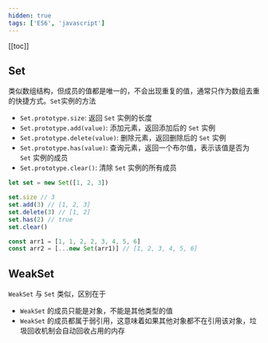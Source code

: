 ```yaml
---
hidden: true
tags: ['ES6', 'javascript']
---
```


[[toc]]

## Set

类似数组结构，但成员的值都是唯一的，不会出现重复的值，通常只作为数组去重的快捷方式。`Set`实例的方法

+ `Set.prototype.size`: 返回 `Set` 实例的长度
+ `Set.prototype.add(value)`: 添加元素，返回添加后的 `Set` 实例
+ `Set.prototype.delete(value)`: 删除元素，返回删除后的 `Set` 实例
+ `Set.prototype.has(value)`: 查询元素，返回一个布尔值，表示该值是否为 `Set` 实例的成员
+ `Set.prototype.clear()`: 清除 `Set` 实例的所有成员

```js
let set = new Set([1, 2, 3])

set.size // 3
set.add(3) // [1, 2, 3]
set.delete(3) // [1, 2]
set.has(2) // true
set.clear()

const arr1 = [1, 1, 2, 2, 3, 4, 5, 6]
const arr2 = [...new Set(arr1)] // [1, 2, 3, 4, 5, 6]
```

## WeakSet

`WeakSet` 与 `Set` 类似，区别在于

+ `WeakSet` 的成员只能是对象，不能是其他类型的值
+ `WeakSet` 的成员都属于弱引用，这意味着如果其他对象都不在引用该对象，垃圾回收机制会自动回收占用的内存
